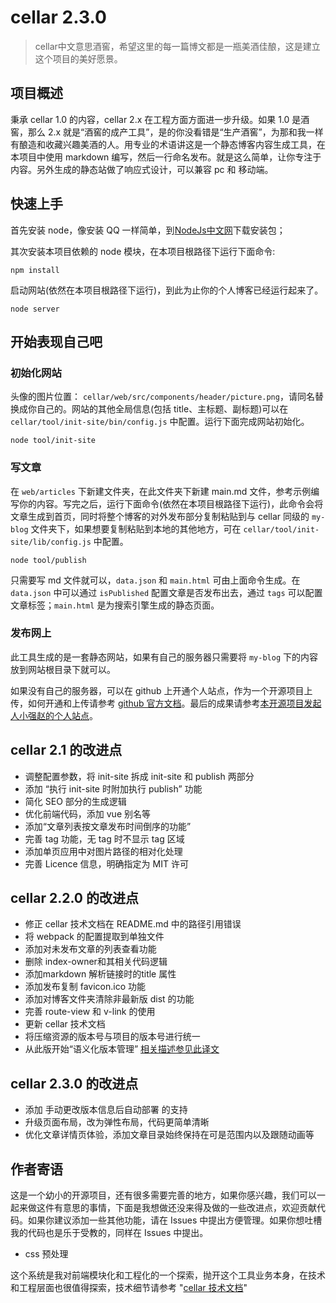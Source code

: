 # cellar 2.3.0

> cellar中文意思酒窖，希望这里的每一篇博文都是一瓶美酒佳酿，这是建立这个项目的美好愿景。

## 项目概述

秉承 cellar 1.0 的内容，cellar 2.x 在工程方面方面进一步升级。如果 1.0 是酒窖，那么 2.x 就是“酒窖的成产工具”，是的你没看错是“生产酒窖”，为那和我一样有酿造和收藏兴趣美酒的人。用专业的术语讲这是一个静态博客内容生成工具，在本项目中使用 markdown 编写，然后一行命名发布。就是这么简单，让你专注于内容。另外生成的静态站做了响应式设计，可以兼容 pc 和 移动端。

## 快速上手

首先安装 node，像安装 QQ 一样简单，到[NodeJs中文网](http://nodejs.cn/)下载安装包；

其次安装本项目依赖的 node 模块，在本项目根路径下运行下面命令:

    npm install

启动网站(依然在本项目根路径下运行)，到此为止你的个人博客已经运行起来了。
       
    node server

## 开始表现自己吧

### 初始化网站

头像的图片位置： `cellar/web/src/components/header/picture.png`，请同名替换成你自己的。网站的其他全局信息(包括 title、主标题、副标题)可以在 `cellar/tool/init-site/bin/config.js` 中配置。运行下面完成网站初始化。

	node tool/init-site

### 写文章

在 `web/articles` 下新建文件夹，在此文件夹下新建 main.md 文件，参考示例编写你的内容。写完之后，运行下面命令(依然在本项目根路径下运行)，此命令会将文章生成到首页，同时将整个博客的对外发布部分复制粘贴到与 cellar 同级的 `my-blog` 文件夹下，如果想要复制粘贴到本地的其他地方，可在 `cellar/tool/init-site/lib/config.js` 中配置。

    node tool/publish

只需要写 md 文件就可以，`data.json` 和 `main.html` 可由上面命令生成。在 `data.json` 中可以通过  `isPublished` 配置文章是否发布出去，通过 `tags` 可以配置文章标签；`main.html` 是为搜索引擎生成的静态页面。  

### 发布网上

此工具生成的是一套静态网站，如果有自己的服务器只需要将 `my-blog` 下的内容放到网站根目录下就可以。

如果没有自己的服务器，可以在 github 上开通个人站点，作为一个开源项目上传，如何开通和上传请参考 [github 官方文档](https://pages.github.com/)。最后的成果请参考[本开源项目发起人小强赵的个人站点](https://xiaoqiang-zhao.github.io)。

## cellar 2.1 的改进点

- 调整配置参数，将 init-site 拆成 init-site 和 publish 两部分
- 添加 “执行 init-site 时附加执行 publish” 功能
- 简化 SEO 部分的生成逻辑
- 优化前端代码，添加 vue 别名等
- 添加“文章列表按文章发布时间倒序的功能”
- 完善 tag 功能，无 tag 时不显示 tag 区域
- 添加单页应用中对图片路径的相对化处理
- 完善 Licence 信息，明确指定为 MIT 许可

## cellar 2.2.0 的改进点

- 修正 cellar 技术文档在 README.md 中的路径引用错误
- 将 webpack 的配置提取到单独文件
- 添加对未发布文章的列表查看功能
- 删除 index-owner和其相关代码逻辑
- 添加markdown 解析链接时的title 属性
- 添加发布复制 favicon.ico 功能
- 添加对博客文件夹清除非最新版 dist 的功能
- 完善 route-view 和 v-link 的使用
- 更新 cellar 技术文档
- 将压缩资源的版本号与项目的版本号进行统一
- 从此版开始“语义化版本管理”
[相关描述参见此译文](http://f2e.souche.com/blog/fan-yi-ru-he-zheng-que-de-ming-ming-ruan-jian-ban-ben-hao/?from=timeline&isappinstalled=0)

## cellar 2.3.0 的改进点

- 添加 手动更改版本信息后自动部署 的支持
- 升级页面布局，改为弹性布局，代码更简单清晰
- 优化文章详情页体验，添加文章目录始终保持在可是范围内以及跟随动画等

## 作者寄语

这是一个幼小的开源项目，还有很多需要完善的地方，如果你感兴趣，我们可以一起来做这件有意思的事情，下面是我想做还没来得及做的一些改进点，欢迎贡献代码。如果你建议添加一些其他功能，请在 Issues 中提出方便管理。如果你想吐槽我的代码也是乐于受教的，同样在 Issues 中提出。

- css 预处理

这个系统是我对前端模块化和工程化的一个探索，抛开这个工具业务本身，在技术和工程层面也很值得探索，技术细节请参考 "[cellar 技术文档](./web/articles/cellar-doc/main.md)"
